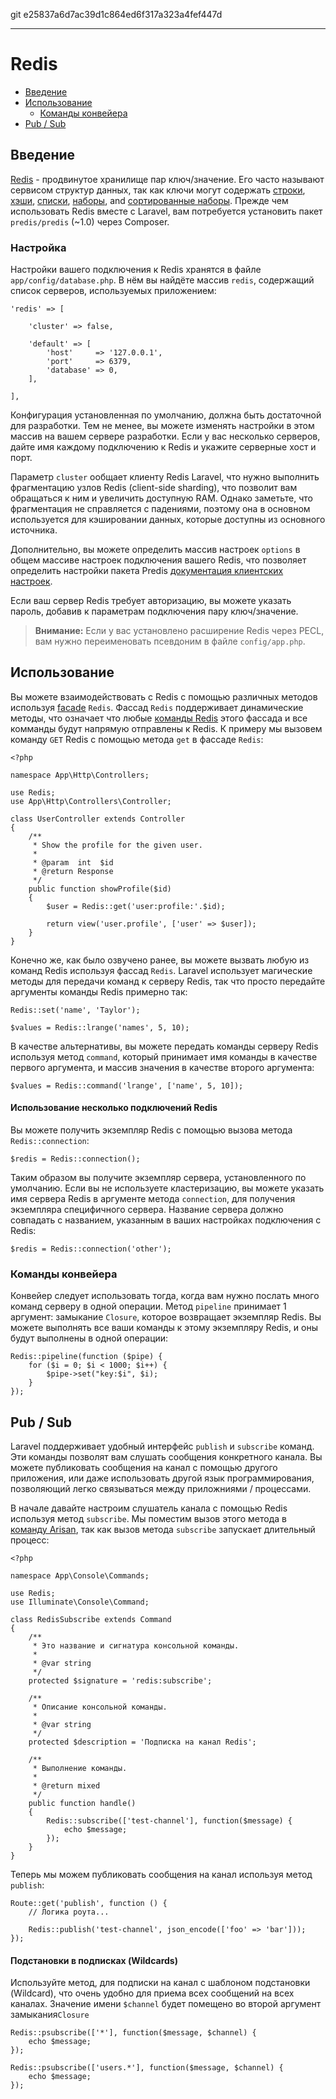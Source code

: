 git e25837a6d7ac39d1c864ed6f317a323a4fef447d

---

# Redis

- [Введение](#introduction)
- [Использование](#basic-usage)
    - [Команды конвейера](#pipelining-commands)
- [Pub / Sub](#pubsub)

<a name="introduction"></a>
## Введение

[Redis](http://redis.io) - продвинутое хранилище пар ключ/значение. Его часто называют сервисом структур данных, так как ключи могут содержать [строки](http://redis.io/topics/data-types#strings), [хэши](http://redis.io/topics/data-types#hashes), [списки](http://redis.io/topics/data-types#lists), [наборы](http://redis.io/topics/data-types#sets), and [сортированные наборы](http://redis.io/topics/data-types#sorted-sets). Прежде чем использовать Redis вместе с Laravel, вам потребуется установить пакет `predis/predis`  (~1.0) через Composer.

<a name="configuration"></a>
### Настройка

Настройки вашего подключения к Redis хранятся в файле `app/config/database.php`. В нём вы найдёте массив `redis`, содержащий список серверов, используемых приложением:

    'redis' => [

        'cluster' => false,

        'default' => [
            'host'     => '127.0.0.1',
            'port'     => 6379,
            'database' => 0,
        ],

    ],

Конфигурация установленная по умолчанию, должна быть достаточной для разработки. Тем не менее, вы можете изменять настройки в этом массив на вашем сервере разработки. Если у вас несколько серверов, дайте имя каждому подключению к Redis и укажите серверные хост и порт.

Параметр `cluster` ообщает клиенту Redis Laravel, что нужно выполнить фрагментацию узлов Redis (client-side sharding), что позволит вам обращаться к ним и увеличить доступную RAM. Однако заметьте, что фрагментация не справляется с падениями, поэтому она в основном используется для кэшировании данных, которые доступны из основного источника.

Дополнительно, вы можете определить массив настроек `options` в общем массиве настроек подключения вашего Redis, что позволяет определить настройки пакета Predis [документация клиентских настроек](https://github.com/nrk/predis/wiki/Client-Options).

Если ваш сервер Redis требует авторизацию, вы можете указать пароль, добавив к параметрам подключения пару ключ/значение.

> **Внимание:** Если у вас установлено расширение Redis через PECL, вам нужно переименовать псевдоним в файле `config/app.php`.

<a name="basic-usage"></a>
## Использование

Вы можете взаимодействовать с Redis с помощью различных методов используя [facade](/docs/{{version}}/facades) `Redis`. Фассад `Redis` поддерживает динамические методы, что означает что любые [команды Redis](http://redis.io/commands) этого фассада и все комманды будут напрямую отправлены к Redis. К примеру мы вызовем команду `GET` Redis с помощью метода `get` в фассаде `Redis`:

    <?php

    namespace App\Http\Controllers;

    use Redis;
    use App\Http\Controllers\Controller;

    class UserController extends Controller
    {
        /**
         * Show the profile for the given user.
         *
         * @param  int  $id
         * @return Response
         */
        public function showProfile($id)
        {
            $user = Redis::get('user:profile:'.$id);

            return view('user.profile', ['user' => $user]);
        }
    }

Конечно же, как было озвучено ранее, вы можете вызвать любую из команд Redis используя фассад `Redis`. Laravel использует магические методы для передачи команд к серверу Redis, так что просто передайте аргументы команды Redis примерно так:

    Redis::set('name', 'Taylor');

    $values = Redis::lrange('names', 5, 10);

В качестве альтернативы, вы можете передать команды серверу Redis используя метод `сommand`, который принимает имя команды в качестве первого аргумента, и массив значения в качестве второго аргумента:

    $values = Redis::command('lrange', ['name', 5, 10]);

#### Использование несколько подключений Redis

Вы можете получить экземпляр Redis с помощью вызова метода `Redis::connection`:

    $redis = Redis::connection();

Таким образом вы получите экземпляр сервера, установленного по умолчанию. Если вы не используете кластеризацию, вы можете указать имя сервера Redis в аргументе метода `connection`, для получения экземпляра специфичного сервера. Название сервера должно совпадать с названием, указанным в ваших настройках подключения с Redis:

    $redis = Redis::connection('other');

<a name="pipelining-commands"></a>
### Команды конвейера

Конвейер следует использовать тогда, когда вам нужно послать много команд серверу в одной операции. Метод `pipeline` принимает 1 аргумент: замыкание `Closure`, которое возвращает экземпляр Redis. Вы можете выполнять все ваши команды к этому экземпляру Redis, и оны будут выполнены в одной операции:

    Redis::pipeline(function ($pipe) {
        for ($i = 0; $i < 1000; $i++) {
            $pipe->set("key:$i", $i);
        }
    });

<a name="pubsub"></a>
## Pub / Sub

Laravel поддерживает удобный интерфейс `publish` и `subscribe` команд. Эти команды позволят вам слушать сообщения конкретного канала. Вы можете публиковать сообщения на канал с помощью другого приложения, или даже использовать другой язык программирования, позволяющий легко связываться между приложниями / процессами.

В начале давайте настроим слушатель канала с помощью Redis используя метод `subscribe`. Мы поместим вызов этого метода в  [команду Arisan](/docs/{{version}}/artisan), так как вызов метода `subscribe` запускает длительный процесс:

    <?php

    namespace App\Console\Commands;

    use Redis;
    use Illuminate\Console\Command;

    class RedisSubscribe extends Command
    {
        /**
         * Это название и сигнатура консольной команды.
         *
         * @var string
         */
        protected $signature = 'redis:subscribe';

        /**
         * Описание консольной команды.
         *
         * @var string
         */
        protected $description = 'Подписка на канал Redis';

        /**
         * Выполнение команды.
         *
         * @return mixed
         */
        public function handle()
        {
            Redis::subscribe(['test-channel'], function($message) {
                echo $message;
            });
        }
    }

Теперь мы можем публиковать сообщения на канал используя метод `publish`:

    Route::get('publish', function () {
        // Логика роута...

        Redis::publish('test-channel', json_encode(['foo' => 'bar']));
    });


#### Подстановки в подписках (Wildcards)

Используйте метод, для подписки на канал с шаблоном подстановки (Wildcard), что очень удобно для приема всех сообщений на всех каналах. Значение имени `$channel` будет помещено во второй аргумент замыкания`Closure`

    Redis::psubscribe(['*'], function($message, $channel) {
        echo $message;
    });

    Redis::psubscribe(['users.*'], function($message, $channel) {
        echo $message;
    });
